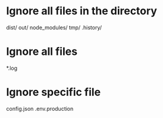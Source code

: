 # Ignore all files in the directory
dist/
out/
node_modules/
tmp/
.history/

# Ignore all files
*.log

# Ignore specific file
config.json
.env.production
